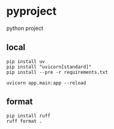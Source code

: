 # pyproject
python project

## local

```
pip install uv
pip install "uvicorn[standard]"
pip install --pre -r requirements.txt

uvicorn app.main:app --reload
```

## format

```
pip install ruff
ruff format .
```